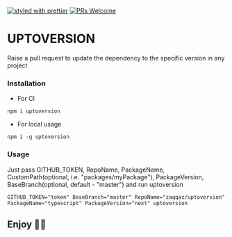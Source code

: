 [![styled with prettier](https://img.shields.io/badge/styled_with-prettier-ff69b4.svg)](https://github.com/prettier/prettier)
[![PRs Welcome](https://img.shields.io/badge/PRs-welcome-brightgreen.svg)](#)

# UPTOVERSION
Raise a pull request to update the dependency to the specific version in any project

### Installation

- For CI
```
npm i uptoversion
```

- For local usage
```
npm i -g uptoversion
```

### Usage

Just pass GITHUB_TOKEN, RepoName, PackageName, CustomPath(optional, i.e. "packages/myPackage"), PackageVersion, BaseBranch(optional, default - "master") and run uptoversion
```
GITHUB_TOKEN="token" BaseBranch="master" RepoName="zaqqaz/uptoversion" PackageName="typescript" PackageVersion="next" uptoversion
```

## Enjoy 🚀🥤

